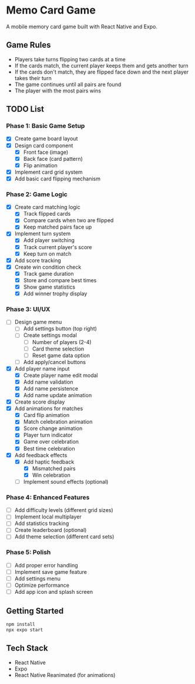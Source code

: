 # Memo Card Game

A mobile memory card game built with React Native and Expo.

## Game Rules
- Players take turns flipping two cards at a time
- If the cards match, the current player keeps them and gets another turn
- If the cards don't match, they are flipped face down and the next player takes their turn
- The game continues until all pairs are found
- The player with the most pairs wins

## TODO List

### Phase 1: Basic Game Setup
- [x] Create game board layout
- [x] Design card component
  - [x] Front face (image)
  - [x] Back face (card pattern)
  - [x] Flip animation
- [x] Implement card grid system
- [x] Add basic card flipping mechanism

### Phase 2: Game Logic
- [x] Create card matching logic
  - [x] Track flipped cards
  - [x] Compare cards when two are flipped
  - [x] Keep matched pairs face up
- [x] Implement turn system
  - [x] Add player switching
  - [x] Track current player's score
  - [x] Keep turn on match
- [x] Add score tracking
- [x] Create win condition check
  - [x] Track game duration
  - [x] Store and compare best times
  - [x] Show game statistics
  - [x] Add winner trophy display

### Phase 3: UI/UX
- [ ] Design game menu
  - [ ] Add settings button (top right)
  - [ ] Create settings modal
    - [ ] Number of players (2-4)
    - [ ] Card theme selection
    - [ ] Reset game data option
  - [ ] Add apply/cancel buttons
- [x] Add player name input
  - [x] Create player name edit modal
  - [x] Add name validation
  - [x] Add name persistence
  - [x] Add name update animation
- [x] Create score display
- [x] Add animations for matches
  - [x] Card flip animation
  - [x] Match celebration animation
  - [x] Score change animation
  - [x] Player turn indicator
  - [x] Game over celebration
  - [x] Best time celebration
- [x] Add feedback effects
  - [x] Add haptic feedback
    - [x] Mismatched pairs
    - [x] Win celebration
  - [ ] Implement sound effects (optional)

### Phase 4: Enhanced Features
- [ ] Add difficulty levels (different grid sizes)
- [ ] Implement local multiplayer
- [ ] Add statistics tracking
- [ ] Create leaderboard (optional)
- [ ] Add theme selection (different card sets)

### Phase 5: Polish
- [ ] Add proper error handling
- [ ] Implement save game feature
- [ ] Add settings menu
- [ ] Optimize performance
- [ ] Add app icon and splash screen

## Getting Started
```bash
npm install
npx expo start
```

## Tech Stack
- React Native
- Expo
- React Native Reanimated (for animations)